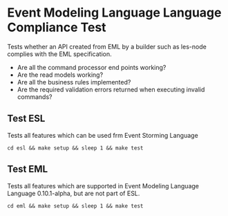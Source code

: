 # Event Modeling Language Language Compliance Test

Tests whether an API created from EML by a builder such as les-node complies with the EML specification.

* Are all the command processor end points working?
* Are the read models working?
* Are all the business rules implemented?
* Are the required validation errors returned when executing invalid commands?

## Test ESL

Tests all features which can be used frm Event Storming Language

```cd esl && make setup && sleep 1 && make test```


## Test EML

Tests all features which are supported in Event Modeling Language Language 0.10.1-alpha, but are not part of ESL.

```cd eml && make setup && sleep 1 && make test```
